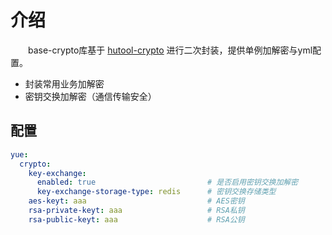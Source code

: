 # 介绍
　　base-crypto库基于 [hutool-crypto](https://hutool.cn/docs/#/crypto/概述) 进行二次封装，提供单例加解密与yml配置。
- 封装常用业务加解密
- 密钥交换加解密（通信传输安全）

## 配置
```yml
yue:
  crypto:
    key-exchange:
      enabled: true                         # 是否启用密钥交换加解密
      key-exchange-storage-type: redis      # 密钥交换存储类型
    aes-keyt: aaa                           # AES密钥
    rsa-private-keyt: aaa                   # RSA私钥
    rsa-public-keyt: aaa                    # RSA公钥
```